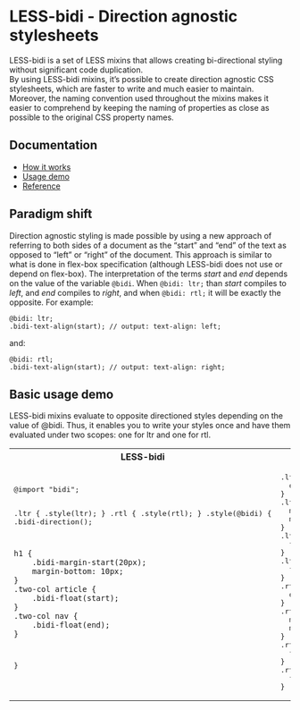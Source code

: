 LESS-bidi - Direction agnostic stylesheets
=========

LESS-bidi is a set of LESS mixins that allows creating bi-directional styling without significant code duplication. <br/>
By using LESS-bidi mixins, it’s possible to create direction agnostic CSS stylesheets, which are faster to write and much easier to maintain.
Moreover, the naming convention used throughout the mixins makes it easier to comprehend by keeping the naming of properties as close as possible to the original CSS property names. <br/>

Documentation
-------------
* [How it works](#paradigm-shift)
* [Usage demo](#basic-usage-demo)
* [Reference](https://github.com/danielkatz/less-bidi/wiki/Mixins-Reference)

Paradigm shift
--------------
Direction agnostic styling is made possible by using a new approach of referring to both sides of a document as the “start” and “end” of the text as opposed to “left” or “right” of the document. This approach is similar to what is done in flex-box specification (although LESS-bidi does not use or depend on flex-box). 
The interpretation of the terms *start* and *end* depends on the value of the variable <code>@bidi</code>.
When <code>@bidi: ltr;</code> than *start* compiles to *left*, and *end* compiles to *right*, and when <code>@bidi: rtl;</code> it will be exactly the opposite.
For example:

	@bidi: ltr;
	.bidi-text-align(start); // output: text-align: left;

and:

	@bidi: rtl;
	.bidi-text-align(start); // output: text-align: right;

Basic usage demo
----------------
LESS-bidi mixins evaluate to opposite directioned styles depending on the value of @bidi. Thus, it enables you to write your styles once and have them evaluated under two scopes: one for ltr and one for rtl.
<table>
<tr>
<th>
LESS-bidi
</th>
<th>
CSS
</th>
</tr>
<tr>
<td>
<pre>
@import "bidi";

.ltr {
    .style(ltr);
}
.rtl {
    .style(rtl);
}
.style(@bidi) {
    .bidi-direction();

    h1 {
        .bidi-margin-start(20px);
		margin-bottom: 10px;
    }
    .two-col article {
        .bidi-float(start);
    }
    .two-col nav {
        .bidi-float(end);
    }
}
</pre>
</td>
<td>
<pre>
.ltr {
  direction: ltr;
}
.ltr h1 {
  margin-left: 20px;
  margin-bottom: 10px;
}
.ltr .two-col article {
  float: left;
}
.ltr .two-col nav {
  float: right;
}
.rtl {
  direction: rtl;
}
.rtl h1 {
  margin-right: 20px;
  margin-bottom: 10px;
}
.rtl .two-col article {
  float: right;
}
.rtl .two-col nav {
  float: left;
}
</pre>
</td>
</tr>
</table>
